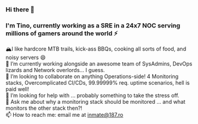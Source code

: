 ### Hi there 👋
### I'm Tino, currently working as a SRE in a 24x7 NOC serving millions of gamers around the world ⚡
 
  🏔I like hardcore MTB trails, kick-ass BBQs, cooking all sorts of food, and noisy servers 😄<br>
  🔭 I’m currently working alongside an awesome team of SysAdmins, DevOps lizards and Network overlords... I guess. <br>
  👯 I’m looking to collaborate on anything Operations-side! 4 Monitoring stacks, Overcomplicated CI/CDs, 99.99999% req. uptime scenarios, hell is paid well! <br>
  🤔 I’m looking for help with ... probably something to take the stress off. <br>
  💬 Ask me about why a monitoring stack should be monitored ... and what monitors the other stack then?! <br>
  📫 How to reach me: email me at inmate@187.ro

